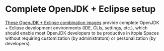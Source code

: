 # Complete OpenJDK + Eclipse setup

[These OpenJDK + Eclipse combination images](https://github.com/orgs/itopia-inc/packages?tab=packages&repo_name=spaces-images&q=OpenJDK+Eclipse)
provide complete OpenJDK + Eclipse development environments (IDE, CLIs, settings, etc.),
which should enable most OpenJDK developers to be productive in itopia Spaces
without requiring customization (by administrators) or personalization (by developers).

<!-- TODO: Add a "Design choices" section -->
